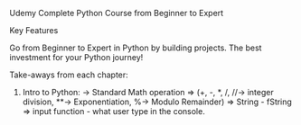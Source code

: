 Udemy Complete Python Course from Beginner to Expert


Key Features

Go from Beginner to Expert in Python by building projects. The best investment for your Python journey!

Take-aways from each chapter:

1. Intro to Python:
  -> Standard Math operation 
        => (+, -, *, /, //-> integer division, **-> Exponentiation, %-> Modulo Remainder)
        => String - fString 
        => input function - what user type in the console.